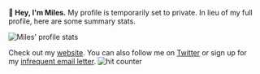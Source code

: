 **👋 Hey, I'm Miles.** My profile is temporarily set to private. In lieu of my full profile, here are some summary stats.

![Miles' profile stats](https://github-readme-stats.vercel.app/api?username=milesmcc&hide=contribs,prs,commits)

Check out my [website](https://miles.land). You can also follow me on [Twitter](https://twitter.com/milesmccain) or sign up for my [infrequent email letter](https://miles.land/letter/). ![hit counter](https://shynet.rmrm.io/ingress/0431d9e7-6844-4de2-9614-44477e670d39/pixel.gif)
